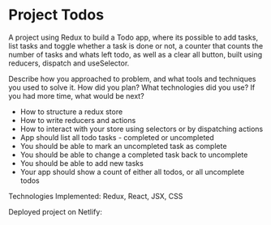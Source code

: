 # Project Todos

A project using Redux to build a Todo app, where its possible to add tasks, list tasks and toggle whether a task is done or not, a counter that counts the number of tasks and whats left todo, as well as a clear all button, built using reducers, dispatch and useSelector.

Describe how you approached to problem, and what tools and techniques you used to solve it. How did you plan? What technologies did you use? If you had more time, what would be next?

* How to structure a redux store
* How to write reducers and actions
* How to interact with your store using selectors or by dispatching actions
* App should list all todo tasks - completed or uncompleted
* You should be able to mark an uncompleted task as complete
* You should be able to change a completed task back to uncomplete
* You should be able to add new tasks
* Your app should show a count of either all todos, or all uncomplete todos

Technologies Implemented: Redux, React, JSX, CSS

Deployed project on Netlify:




